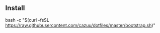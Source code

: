 ## Install
bash -c "$(curl -fsSL https://raw.githubusercontent.com/cazuu/dotfiles/master/bootstrap.sh)"
